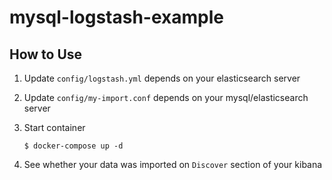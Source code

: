 # mysql-logstash-example

## How to Use
1. Update `config/logstash.yml` depends on your elasticsearch server
1. Update `config/my-import.conf` depends on your mysql/elasticsearch server
1. Start container

    ```
    $ docker-compose up -d
    ```
1. See whether your data was imported on `Discover` section of your kibana

